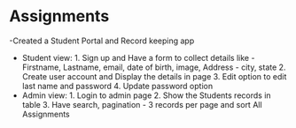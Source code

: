 # Assignments
-Created a Student Portal and Record keeping app
- Student view: 1. Sign up and Have a form to collect details like - Firstname, Lastname, email, date of birth, image, Address - city, state
                            2. Create user account and Display the details in page 
                            3. Edit option to edit last name and password
                            4. Update password option
- Admin view: 1. Login to admin page
                         2. Show the Students records in table
                         3. Have search, pagination - 3 records per page and sort
All Assignments
